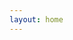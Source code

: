 ```yaml
---
layout: home
---
```

<style lang="scss">
    @import "../.vitepress/stylesheets/pages/engines.scss";
</style>

<script setup>
import collections from "../.vitepress/data/en/component_collections.json"
import componentLesliEngines from "../.vitepress/components/lesli-engines.vue"
import componentLesliFooter from "../.vitepress/components/lesli-footer.vue"
</script>

<div class="hero is-fullheight">
    <div class="hero-body">
        <componentLesliEngines />
    </div>
</div>
<componentLesliFooter />
